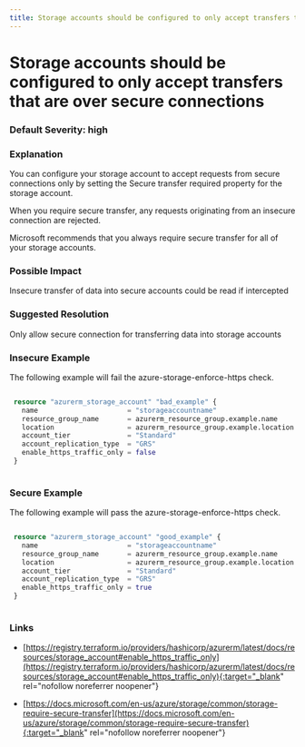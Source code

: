 ```yaml
---
title: Storage accounts should be configured to only accept transfers that are over secure connections
---
```


# Storage accounts should be configured to only accept transfers that are over secure connections

### Default Severity: <span class="severity high">high</span>

### Explanation

You can configure your storage account to accept requests from secure connections only by setting the Secure transfer required property for the storage account. 

When you require secure transfer, any requests originating from an insecure connection are rejected. 

Microsoft recommends that you always require secure transfer for all of your storage accounts.

### Possible Impact
Insecure transfer of data into secure accounts could be read if intercepted

### Suggested Resolution
Only allow secure connection for transferring data into storage accounts


### Insecure Example

The following example will fail the azure-storage-enforce-https check.
```terraform

 resource "azurerm_storage_account" "bad_example" {
   name                      = "storageaccountname"
   resource_group_name       = azurerm_resource_group.example.name
   location                  = azurerm_resource_group.example.location
   account_tier              = "Standard"
   account_replication_type  = "GRS"
   enable_https_traffic_only = false
 }
 
```



### Secure Example

The following example will pass the azure-storage-enforce-https check.
```terraform

 resource "azurerm_storage_account" "good_example" {
   name                      = "storageaccountname"
   resource_group_name       = azurerm_resource_group.example.name
   location                  = azurerm_resource_group.example.location
   account_tier              = "Standard"
   account_replication_type  = "GRS"
   enable_https_traffic_only = true
 }
 
```



### Links


- [https://registry.terraform.io/providers/hashicorp/azurerm/latest/docs/resources/storage_account#enable_https_traffic_only](https://registry.terraform.io/providers/hashicorp/azurerm/latest/docs/resources/storage_account#enable_https_traffic_only){:target="_blank" rel="nofollow noreferrer noopener"}

- [https://docs.microsoft.com/en-us/azure/storage/common/storage-require-secure-transfer](https://docs.microsoft.com/en-us/azure/storage/common/storage-require-secure-transfer){:target="_blank" rel="nofollow noreferrer noopener"}



